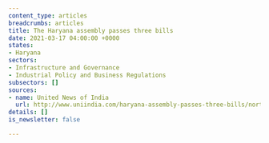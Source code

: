 ```yaml
---
content_type: articles
breadcrumbs: articles
title: The Haryana assembly passes three bills
date: 2021-03-17 04:00:00 +0000
states:
- Haryana
sectors:
- Infrastructure and Governance
- Industrial Policy and Business Regulations
subsectors: []
sources:
- name: United News of India
  url: http://www.uniindia.com/haryana-assembly-passes-three-bills/north/news/2340137.html
details: []
is_newsletter: false

---
```

